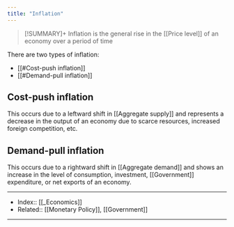 ```yaml
---
title: "Inflation" 
---
```

> [!SUMMARY]+
> Inflation is the general rise in the [[Price level]] of an economy over a period of time 

There are two types of inflation:
- [[#Cost-push inflation]]
- [[#Demand-pull inflation]]


## Cost-push inflation
This occurs due to a leftward shift in [[Aggregate supply]] and represents a decrease in the output of an economy due to scarce resources, increased foreign competition, etc.

## Demand-pull inflation
This occurs due to a rightward shift in [[Aggregate demand]] and shows an increase in the level of consumption, investment, [[Government]] expenditure, or net exports of an economy.

---
- Index:: [[_Economics]] 
- Related:: [[Monetary Policy]], [[Government]] 
---